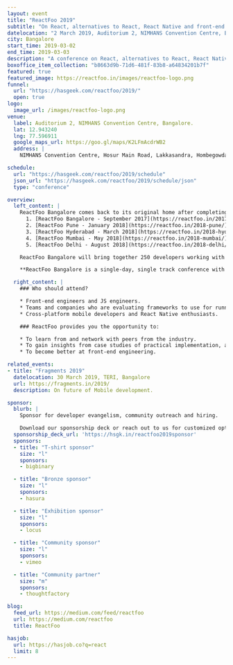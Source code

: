 ```yaml
---
layout: event
title: "ReactFoo 2019"
subtitle: "On React, alternatives to React, React Native and front-end engineering."
datelocation: "2 March 2019, Auditorium 2, NIMHANS Convention Centre, Bangalore"
city: Bangalore
start_time: 2019-03-02
end_time: 2019-03-03
description: "A conference on React, alternatives to React, React Native and front-end engineering."
boxoffice_item_collection: "b8663d9b-71d6-481f-83b8-a64834201b7f"
featured: true
featured_image: https://reactfoo.in/images/reactfoo-logo.png
funnel:
  url: "https://hasgeek.com/reactfoo/2019/"
  open: true
logo:
  image_url: /images/reactfoo-logo.png
venue:
  label: Auditorium 2, NIMHANS Convention Centre, Bangalore.
  lat: 12.943240
  lng: 77.596911
  google_maps_url: https://goo.gl/maps/K2LFmAcdrWB2
  address: |
    NIMHANS Convention Centre, Hosur Main Road, Lakkasandra, Hombegowda Nagar, Bengaluru, Karnataka 560029.

schedule:
  url: "https://hasgeek.com/reactfoo/2019/schedule"
  json_url: "https://hasgeek.com/reactfoo/2019/schedule/json"
  type: "conference"

overview:
  left_content: |
    ReactFoo Bangalore comes back to its original home after completing five successful editions, India-wide:
      1. [ReactFoo Bangalore - September 2017](https://reactfoo.in/2017/)
      2. [ReactFoo Pune - January 2018](https://reactfoo.in/2018-pune/)
      3. [ReactFoo Hyderabad - March 2018](https://reactfoo.in/2018-hyderabad/)
      4. [ReactFoo Mumbai - May 2018](https://reactfoo.in/2018-mumbai/)
      5. [ReactFoo Delhi - August 2018](https://reactfoo.in/2018-delhi/)

    ReactFoo Bangalore will bring together 250 developers working with React, and who are invested in building a space for conversations around experiences using React in production.

    **ReactFoo Bangalore is a single-day, single track conference with talks, office hours, and Birds of Feather (BoF) sessions. Workshops will be held on 1 and 3 March, before and after the event.**

  right_content: |
    ### Who should attend?

    * Front-end engineers and JS engineers.
    * Teams and companies who are evaluating frameworks to use for running applications in production
    * Cross-platform mobile developers and React Native enthusiasts.

    ### ReactFoo provides you the opportunity to:

    * To learn from and network with peers from the industry.
    * To gain insights from case studies of practical implementation, and evaluate ReactJS and React Native for your work.
    * To become better at front-end engineering.

related_events:
- title: "Fragments 2019"
  datelocation: 30 March 2019, TERI, Bangalore
  url: https://fragments.in/2019/
  description: On future of Mobile development.

sponsor:
  blurb: |
    Sponsor for developer evangelism, community outreach and hiring.

    Download our sponsorship deck or reach out to us for customized options at [info@hasgeek.com](mailto:info@hasgeek.com)
  sponsorship_deck_url: 'https://hsgk.in/reactfoo2019sponsor'
  sponsors:
  - title: "T-shirt sponsor"
    size: "l"
    sponsors:
    - bigbinary

  - title: "Bronze sponsor"
    size: "l"
    sponsors:
    - hasura

  - title: "Exhibition sponsor"
    size: "l"
    sponsors:
    - locus

  - title: "Community sponsor"
    size: "l"
    sponsors:
    - vimeo

  - title: "Community partner"
    size: "m"
    sponsors:
    - thoughtfactory

blog:
  feed_url: https://medium.com/feed/reactfoo
  url: https://medium.com/reactfoo
  title: ReactFoo

hasjob:
  url: https://hasjob.co?q=react
  limit: 8
---
```

